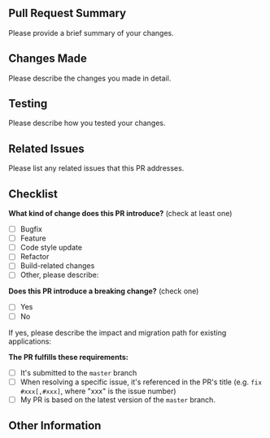 ## Pull Request Summary

Please provide a brief summary of your changes.

## Changes Made

Please describe the changes you made in detail.

<!--
    1. Change 1
    2. Change 2
    3. ...
-->

## Testing

Please describe how you tested your changes.

<!--
    1. Test 1
    2. Test 2
    3. ...
-->

## Related Issues

Please list any related issues that this PR addresses.

<!--
    - Issue 1
    - Issue 2
    - ...
-->

## Checklist

**What kind of change does this PR introduce?** (check at least one)

- [ ] Bugfix
- [ ] Feature
- [ ] Code style update
- [ ] Refactor
- [ ] Build-related changes
- [ ] Other, please describe:

**Does this PR introduce a breaking change?** (check one)

- [ ] Yes
- [ ] No

If yes, please describe the impact and migration path for existing applications:

**The PR fulfills these requirements:**

- [ ] It's submitted to the `master` branch
- [ ] When resolving a specific issue, it's referenced in the PR's title (e.g. `fix #xxx[,#xxx]`, where "xxx" is the issue number)
- [ ] My PR is based on the latest version of the `master` branch.

## Other Information
